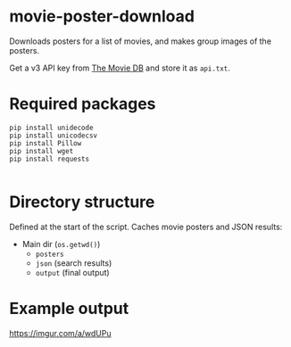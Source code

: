 # movie-poster-download
Downloads posters for a list of movies, and makes group images of the posters.

Get a v3 API key from [The Movie DB](https://www.themoviedb.org/documentation/api) and store it as `api.txt`.

# Required packages

```
pip install unidecode
pip install unicodecsv
pip install Pillow
pip install wget
pip install requests
  
```

# Directory structure

Defined at the start of the script. Caches movie posters and JSON results:

* Main dir (`os.getwd()`)
  * `posters`
  * `json` (search results)
  * `output` (final output)

# Example output

https://imgur.com/a/wdUPu
